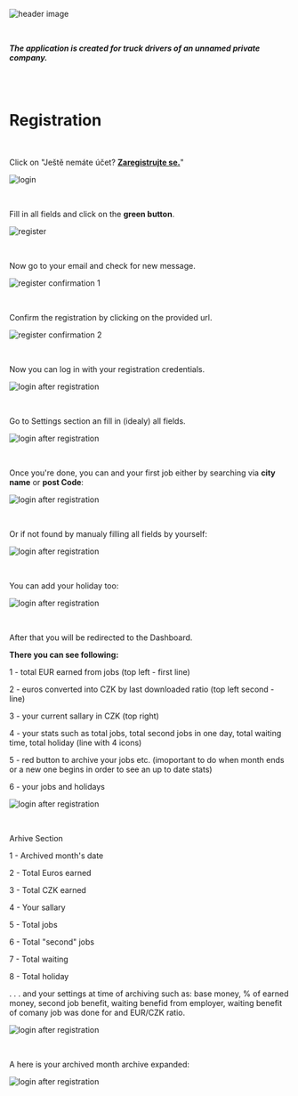 ![header image](src/images/github-header-image.png)

<br>

**_The application is created for truck drivers of an unnamed private company._**

<br>
<br>

# Registration

<br>

Click on "Ještě nemáte účet? **<u>Zaregistrujte se.</u>**"

![login](src/images/emtruck.net_login.png)

<br>

Fill in all fields and click on the **green button**.

![register](src/images/emtruck.net_register.png)

<br>

Now go to your email and check for new message.

![register confirmation 1](src/images/emtruck.net_inbox.png)

<br>

Confirm the registration by clicking on the provided url.

![register confirmation 2](src/images/emtruck.net_inbox_confirm.png)

<br>

Now you can log in with your registration credentials.

![login after registration](src/images/emtruck.net_login_after_registration.png)

<br>

Go to Settings section an fill in (idealy) all fields.

![login after registration](src/images/emtruck.net_settings.png)

<br>

Once you're done, you can and your first job either by searching via **city name** or **post Code**:

![login after registration](src/images/emtruck.net_job_search.png)

<br>

Or if not found by manualy filling all fields by yourself:

![login after registration](src/images/emtruck.net_add_custom_job.png)

<br>

You can add your holiday too:

![login after registration](src/images/emtruck.net_holiday.png)

<br>

After that you will be redirected to the Dashboard.

**There you can see following:**

1 - total EUR earned from jobs (top left - first line)

2 - euros converted into CZK by last downloaded ratio (top left second - line)

3 - your current sallary in CZK (top right)

4 - your stats such as total jobs, total second jobs in one day, total waiting time, total holiday (line with 4 icons)

5 - red button to archive your jobs etc. (imoportant to do when month ends or a new one begins in order to see an up to date stats)

6 - your jobs and holidays

![login after registration](src/images/emtruck.net_dashboard.png)

<br>

Arhive Section

1 - Archived month's date

2 - Total Euros earned

3 - Total CZK earned

4 - Your sallary

5 - Total jobs

6 - Total "second" jobs

7 - Total waiting

8 - Total holiday

. . . and your settings at time of archiving such as: base money, % of earned money, second job benefit, waiting benefid from employer, waiting benefit of comany job was done for and EUR/CZK ratio.

![login after registration](src/images/emtruck.net_archive_collapsed.png)

<br>

A here is your archived month archive expanded:

![login after registration](src/images/emtruck.net_archive_expanded.png)
